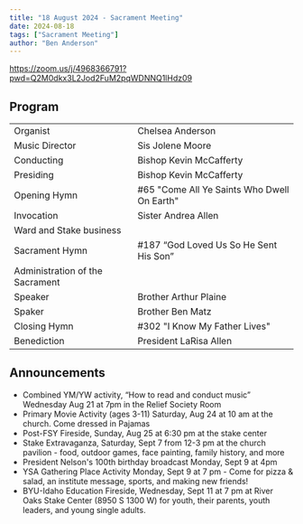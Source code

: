```yaml
---
title: "18 August 2024 - Sacrament Meeting"
date: 2024-08-18
tags: ["Sacrament Meeting"]
author: "Ben Anderson"
---
```


<https://zoom.us/j/4968366791?pwd=Q2M0dkx3L2Jod2FuM2pqWDNNQ1lHdz09>

## Program

|                                 |                                             |
| ------------------------------- | ------------------------------------------- |
| Organist                        | Chelsea Anderson                            |
| Music Director                  | Sis Jolene Moore                            |
| Conducting                      | Bishop Kevin McCafferty                     |
| Presiding                       | Bishop Kevin McCafferty                     |
| Opening Hymn                    | #65 "Come All Ye Saints Who Dwell On Earth" |
| Invocation                      | Sister Andrea Allen                         |
| Ward and Stake business         |                                             |
| Sacrament Hymn                  | #187 “God Loved Us So He Sent His Son”      |
| Administration of the Sacrament |                                             |
| Speaker                         | Brother Arthur Plaine                       |
| Spaker                          | Brother Ben Matz                            |
| Closing Hymn                    | #302 "I Know My Father Lives"               |
| Benediction                     | President LaRisa Allen                      |

## Announcements

- Combined YM/YW activity, “How to read and conduct music” Wednesday Aug 21 at 7pm in the Relief Society Room
- Primary Movie Activity (ages 3-11) Saturday, Aug 24 at 10 am at the church. Come dressed in Pajamas
- Post-FSY Fireside, Sunday, Aug 25 at 6:30 pm at the stake center
- Stake Extravaganza, Saturday, Sept 7 from 12-3 pm at the church pavilion - food, outdoor games, face painting, family history, and more
- President Nelson's 100th birthday broadcast Monday, Sept 9 at 4pm
- YSA Gathering Place Activity Monday, Sept 9 at 7 pm - Come for pizza & salad, an institute message, sports, and making new friends!
- BYU-Idaho Education Fireside, Wednesday, Sept 11 at 7 pm at River Oaks Stake Center (8950 S 1300 W) for youth, their parents, youth leaders, and young single adults.
